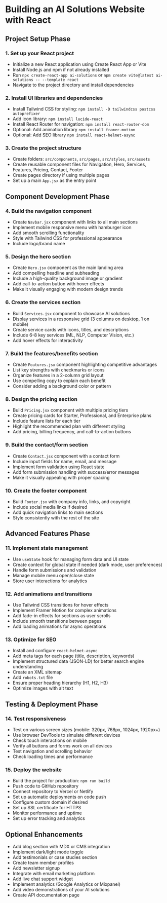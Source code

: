 # Building an AI Solutions Website with React

## Project Setup Phase

### 1. Set up your React project

- Initialize a new React application using Create React App or Vite
- Install Node.js and npm if not already installed
- Run `npx create-react-app ai-solutions` or `npm create vite@latest ai-solutions -- --template react`
- Navigate to the project directory and install dependencies

### 2. Install UI libraries and dependencies

- Install Tailwind CSS for styling: `npm install -D tailwindcss postcss autoprefixer`
- Add icon library: `npm install lucide-react`
- Install React Router for navigation: `npm install react-router-dom`
- Optional: Add animation library `npm install framer-motion`
- Optional: Add SEO library `npm install react-helmet-async`

### 3. Create the project structure

- Create folders: `src/components`, `src/pages`, `src/styles`, `src/assets`
- Create reusable component files for Navigation, Hero, Services, Features, Pricing, Contact, Footer
- Create pages directory if using multiple pages
- Set up a main `App.jsx` as the entry point

## Component Development Phase

### 4. Build the navigation component

- Create `Navbar.jsx` component with links to all main sections
- Implement mobile responsive menu with hamburger icon
- Add smooth scrolling functionality
- Style with Tailwind CSS for professional appearance
- Include logo/brand name

### 5. Design the hero section

- Create `Hero.jsx` component as the main landing area
- Add compelling headline and subheading
- Include a high-quality background image or gradient
- Add call-to-action button with hover effects
- Make it visually engaging with modern design trends

### 6. Create the services section

- Build `Services.jsx` component to showcase AI solutions
- Display services in a responsive grid (3 columns on desktop, 1 on mobile)
- Create service cards with icons, titles, and descriptions
- Include 6-8 key services (ML, NLP, Computer Vision, etc.)
- Add hover effects for interactivity

### 7. Build the features/benefits section

- Create `Features.jsx` component highlighting competitive advantages
- List key strengths with checkmarks or icons
- Organize features in a 2-column grid layout
- Use compelling copy to explain each benefit
- Consider adding a background color or pattern

### 8. Design the pricing section

- Build `Pricing.jsx` component with multiple pricing tiers
- Create pricing cards for Starter, Professional, and Enterprise plans
- Include feature lists for each tier
- Highlight the recommended plan with different styling
- Add pricing, billing frequency, and call-to-action buttons

### 9. Build the contact/form section

- Create `Contact.jsx` component with a contact form
- Include input fields for name, email, and message
- Implement form validation using React state
- Add form submission handling with success/error messages
- Make it visually appealing with proper spacing

### 10. Create the footer component

- Build `Footer.jsx` with company info, links, and copyright
- Include social media links if desired
- Add quick navigation links to main sections
- Style consistently with the rest of the site

## Advanced Features Phase

### 11. Implement state management

- Use `useState` hook for managing form data and UI state
- Create context for global state if needed (dark mode, user preferences)
- Handle form submissions and validation
- Manage mobile menu open/close state
- Store user interactions for analytics

### 12. Add animations and transitions

- Use Tailwind CSS transitions for hover effects
- Implement Framer Motion for complex animations
- Add fade-in effects for sections as user scrolls
- Include smooth transitions between pages
- Add loading animations for async operations

### 13. Optimize for SEO

- Install and configure `react-helmet-async`
- Add meta tags for each page (title, description, keywords)
- Implement structured data (JSON-LD) for better search engine understanding
- Create an XML sitemap
- Add `robots.txt` file
- Ensure proper heading hierarchy (H1, H2, H3)
- Optimize images with alt text

## Testing & Deployment Phase

### 14. Test responsiveness

- Test on various screen sizes (mobile: 320px, 768px, 1024px, 1920px+)
- Use browser DevTools to simulate different devices
- Check touch interactions on mobile
- Verify all buttons and forms work on all devices
- Test navigation and scrolling behavior
- Check loading times and performance

### 15. Deploy the website

- Build the project for production: `npm run build`
- Push code to GitHub repository
- Connect repository to Vercel or Netlify
- Set up automatic deployments on code push
- Configure custom domain if desired
- Set up SSL certificate for HTTPS
- Monitor performance and uptime
- Set up error tracking and analytics

## Optional Enhancements

- Add blog section with MDX or CMS integration
- Implement dark/light mode toggle
- Add testimonials or case studies section
- Create team member profiles
- Add newsletter signup
- Integrate with email marketing platform
- Add live chat support widget
- Implement analytics (Google Analytics or Mixpanel)
- Add video demonstrations of your AI solutions
- Create API documentation page

